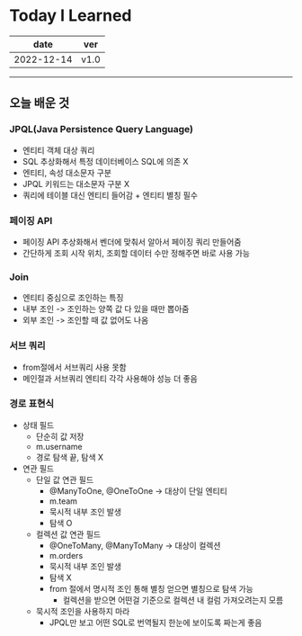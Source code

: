 # Today I Learned

|date|ver|
|----|----|
|2022-12-14| v1.0|
---
## 오늘 배운 것
### JPQL(Java Persistence Query Language)
* 엔티티 객체 대상 쿼리
* SQL 추상화해서 특정 데이터베이스 SQL에 의존 X
* 엔티티, 속성 대소문자 구분
* JPQL 키워드는 대소문자 구분 X
* 쿼리에 테이블 대신 엔티티 들어감 + 엔티티 별칭 필수

### 페이징 API
* 페이징 API 추상화해서 벤더에 맞춰서 알아서 페이징 쿼리 만들어줌
* 간단하게 조회 시작 위치, 조회할 데이터 수만 정해주면 바로 사용 가능


### Join
* 엔티티 중심으로 조인하는 특징
* 내부 조인 -> 조인하는 양쪽 값 다 있을 때만 뽑아줌
* 외부 조인 -> 조인할 때 값 없어도 나옴

### 서브 쿼리
* from절에서 서브쿼리 사용 못함
* 메인절과 서브쿼리 엔티티 각각 사용해야 성능 더 좋음

### 경로 표현식
* 상태 필드
    * 단순히 값 저장
    * m.username
    * 경로 탐색 끝, 탐색 X
* 연관 필드
    * 단일 값 연관 필드
        * @ManyToOne, @OneToOne -> 대상이 단일 엔티티
        * m.team
        * 묵시적 내부 조인 발생
        * 탐색 O
    * 컬렉션 값 연관 필드
        * @OneToMany, @ManyToMany -> 대상이 컬렉션
        * m.orders
        * 묵시적 내부 조인 발생
        * 탐색 X
        * from 절에서 명시적 조인 통해 별칭 얻으면 별칭으로 탐색 가능
            * 컬렉션을 받으면 어떤걸 기준으로 컬렉션 내 컬럼 가져오려는지 모름 
    * 묵시적 조인을 사용하지 마라
        * JPQL만 보고 어떤 SQL로 번역될지 한눈에 보이도록 짜는게 좋음
